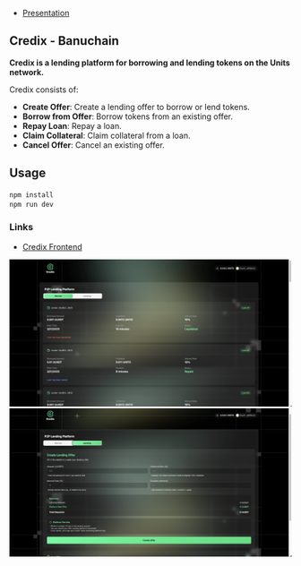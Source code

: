 - [Presentation](https://drive.google.com/drive/folders/1IxiClepUuvtm0ADQ8jVd3-L0nu6kwlXj?usp=sharing)

## Credix - Banuchain

**Credix is a lending platform for borrowing and lending tokens on the Units network.**

Credix consists of:

- **Create Offer**: Create a lending offer to borrow or lend tokens.
- **Borrow from Offer**: Borrow tokens from an existing offer.
- **Repay Loan**: Repay a loan.
- **Claim Collateral**: Claim collateral from a loan.
- **Cancel Offer**: Cancel an existing offer.

## Usage

```bash
npm install
npm run dev
```

### Links

- [Credix Frontend](https://credix-units.vercel.app/)

![Screenshot](https://github.com/mertcankose/banu-blockcain-units/blob/main/frontend/src/assets/ss1.png)
![Screenshot](https://github.com/mertcankose/banu-blockcain-units/blob/main/frontend/src/assets/ss2.png)
